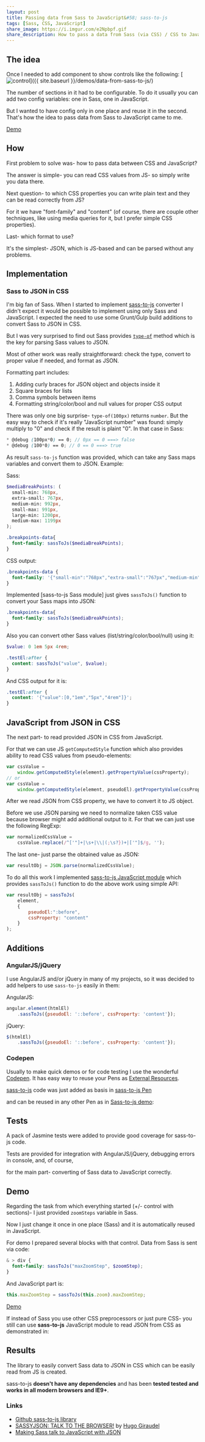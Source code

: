 ```yaml
---
layout: post
title: Passing data from Sass to JavaScript&#58; sass-to-js
tags: [Sass, CSS, JavaScript]
share_image: https://i.imgur.com/e2Npbpf.gif
share_description: How to pass a data from Sass (via CSS) / CSS to JavaScript ( js ) using sass-to-js
---
```


## The idea

Once I needed to add component to show controls like the following:
[![control](https://i.imgur.com/5w2pnut.png)]({{ site.baseurl }}/demos/data-from-sass-to-js/)

The number of sections in it had to be configurable. To do it usually you can add two config variables: one in Sass, one in JavaScript.

But I wanted to have config only in one place and reuse it in the second. That's how the idea to pass data from Sass to JavaScript came to me.

<a href="{{ site.baseurl }}/demos/data-from-sass-to-js/"
   target="_blank"
   class="btn-pulse">
    <span class="wrapper">
        <span class="inner"></span>
    </span>
    <span class="text">Demo</span>
</a>

<div class="more"></div>

## How

First problem to solve was- how to pass data between CSS and JavaScript?

The answer is simple- you can read CSS values from JS- so simply write you data there.

Next question- to which CSS properties you can write plain text and they can be read correctly from JS?

For it we have "font-family" and "content" (of course, there are couple other techniques, like using media queries for it, but I prefer simple CSS properties).

Last- which format to use?

It's the simplest- JSON, which is JS-based and can be parsed without any problems.

## Implementation

### Sass to JSON in CSS

I'm big fan of Sass. When I started to implement [sass-to-js](https://github.com/malyw/sass-to-js) converter
I didn't expect it would be possible to implement using only Sass and JavaScript.
I expected the need to use some Grunt/Gulp build additions to convert Sass to JSON in CSS.

But I was very surprised to find out Sass provides [`type-of`](http://sass-lang.com/documentation/Sass/Script/Functions.html#type_of-instance_method)
method which is the key for parsing Sass values to JSON.

Most of other work was really straightforward: check the type, convert to proper value if needed, and format as JSON.

Formatting part includes:

1. Adding curly braces for JSON object and objects inside it
2. Square braces for lists
3. Comma symbols between items
4. Formatting string/color/bool and null values for proper CSS output

There was only one big surprise- `type-of(100px)` returns `number`.
But the easy way to check if it's really "JavaScript number" was found: simply multiply to "0" and check if the result is plaint "0".
In that case in Sass:

```scss
* @debug (100px*0) == 0; // 0px == 0 ===> false
* @debug (100*0) == 0; // 0 == 0 ===> true
```

As result `sass-to-js` function was provided, which can take any Sass maps variables and convert
them to JSON. Example:

Sass:

```scss
$mediaBreakPoints: (
  small-min: 768px,
  extra-small: 767px,
  medium-min: 992px,
  small-max: 991px,
  large-min: 1200px,
  medium-max: 1199px
);

.breakpoints-data{
  font-family: sassToJs($mediaBreakPoints);
}
```

CSS output:

```css
.breakpoints-data {
  font-family: '{"small-min":"768px","extra-small":"767px","medium-min":"992px","small-max":"991px","large-min":"1200px","medium-max":"1199px"}';
}
```

Implemented [sass-to-js Sass module] just gives `sassToJs()` function to convert your Sass maps into JSON:

```scss
.breakpoints-data{
  font-family: sassToJs($mediaBreakPoints);
}
```

Also you can convert other Sass values (list/string/color/bool/null) using it:

```scss
$value: 0 1em 5px 4rem;

.testEl:after {
  content: sassToJs("value", $value);
}
```

And CSS output for it is:

```css
.testEl:after {
  content: '{"value":[0,"1em","5px","4rem"]}';
}
```

## JavaScript from JSON in CSS

The next part- to read provided JSON in CSS from JavaScript.

For that we can use JS `getComputedStyle` function which also provides ability
to read CSS values from pseudo-elements:

```js
var cssValue =
    window.getComputedStyle(element).getPropertyValue(cssProperty);
// or
var cssValue =
    window.getComputedStyle(element, pseudoEl).getPropertyValue(cssProperty);
```

After we read JSON from CSS property, we have to convert it to JS object.

Before we use JSON parsing we need to normalize taken CSS value because browser might add additional output to it.
For that we can just use the following RegExp:

```js
var normalizedCssValue =
    cssValue.replace(/^['"]+|\s+|\\|(;\s?})+|['"]$/g, '');
```

The last one- just parse the obtained value as JSON:

```js
var resultObj = JSON.parse(normalizedCssValue);
```

To do all this work I implemented [sass-to-js JavaScript module](https://github.com/malyw/sass-to-js/blob/master/js/src/sass-to-js.js)
which provides `sassToJs()` function to do the above work using simple API:

```js
var resultObj = sassToJs(
    element,
    {
        pseudoEl:":before",
        cssProperty: "content"
    }
);
```

## Additions

### AngularJS/jQuery

I use AngularJS and/or jQuery in many of my projects, so it was decided to add helpers to use `sass-to-js` easily in them:

AngularJS:

```js
angular.element(htmlEl)
    .sassToJs({pseudoEl: '::before', cssProperty: 'content'});
```

jQuery:

```js
$(htmlEl)
    .sassToJs({pseudoEl: '::before', cssProperty: 'content'});
```

### Codepen

Usually to make quick demos or for code testing I use the wonderful [Codepen](https://codepen.io/).
It has easy way to reuse your Pens as [External Resources](http://blog.codepen.io/2013/05/28/new-feature-use-pens-as-external-resources/).

[sass-to-js](https://github.com/malyw/sass-to-js) code was just added as basis in [sass-to-js Pen](https://codepen.io/malyw/pen/zGxodr)

and can be reused in any other Pen as in [Sass-to-js demo](https://codepen.io/malyw/pen/zGxodr):

<span data-height="340" data-theme-id="178" data-slug-hash="zGxodr" data-user="malyw" data-default-tab="result" class="codepen"></span>

## Tests

A pack of Jasmine tests were added to provide good coverage for sass-to-js code.

Tests are provided for integration with AngularJS/jQuery, debugging errors in console, and, of course,

for the main part- converting of Sass data to JavaScript correctly.

## Demo

Regarding the task from which everything started (+/- control with sections)- I just provided `zoomSteps` variable in Sass.

Now I just change it once in one place (Sass) and it is automatically reused in JavaScript.

For demo I prepared several blocks with that control.
Data from Sass is sent via code:

```scss
& > div {
  font-family: sassToJs("maxZoomStep", $zoomStep);
}
```

And JavaScript part is:

```js
this.maxZoomStep = sassToJs(this.zoom).maxZoomStep;
```

<a href="{{ site.baseurl }}/demos/data-from-sass-to-js/"
   target="_blank"
   class="btn-pulse">
    <span class="wrapper">
        <span class="inner"></span>
    </span>
    <span class="text">Demo</span>
</a>

If instead of Sass you use other CSS preprocessors or just pure CSS-
you still can use **sass-to-js** JavaScript module to read JSON from CSS as demonstrated in:

<span data-height="210" data-theme-id="178" data-slug-hash="PqZOBd" data-user="malyw" data-default-tab="result" class="codepen"></span>

## Results

The library to easily convert Sass data to JSON in CSS which can be easily read from JS is created.

sass-to-js **doesn't have any dependencies** and has been **tested tested and works in all modern browsers and IE9+**.

### Links

* [Github sass-to-js library](https://github.com/malyw/sass-to-js)
* [SASSYJSON: TALK TO THE BROWSER!](http://hugogiraudel.com/2014/01/20/json-in-sass/) by [Hugo Giraudel](https://twitter.com/HugoGiraudel)
* [Making Sass talk to JavaScript with JSON](https://css-tricks.com/making-sass-talk-to-javascript-with-json/)
